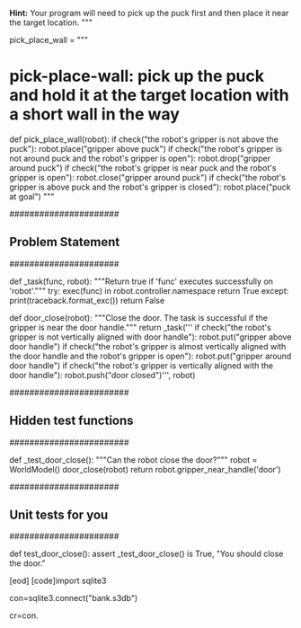 

**Hint:** Your program will need to pick up the puck first and then place it near the target location.
"""

pick_place_wall = """
# pick-place-wall: pick up the puck and hold it at the target location with a short wall in the way
def pick_place_wall(robot):
    if check("the robot's gripper is not above the puck"):
        robot.place("gripper above puck")
    if check("the robot's gripper is not around puck and the robot's gripper is open"):
        robot.drop("gripper around puck")
    if check("the robot's gripper is near puck and the robot's gripper is open"):
        robot.close("gripper around puck")
    if check("the robot's gripper is above puck and the robot's gripper is closed"):
        robot.place("puck at goal")
"""

######################
## Problem Statement ##
######################

def _task(func, robot):
  """Return true if 'func' executes successfully on 'robot'."""
  try:
    exec(func) in robot.controller.namespace
    return True
  except:
    print(traceback.format_exc())
    return False

def door_close(robot):
  """Close the door. The task is successful if the gripper is near the door handle."""
  return _task('''
    if check("the robot's gripper is not vertically aligned with door handle"):
        robot.put("gripper above door handle")
    if check("the robot's gripper is almost vertically aligned with the door handle and the robot's gripper is open"):
        robot.put("gripper around door handle")
    if check("the robot's gripper is vertically aligned with the door handle"):
        robot.push("door closed")''', robot)


########################
## Hidden test functions ##
########################

def _test_door_close():
  """Can the robot close the door?"""
  robot = WorldModel()
  door_close(robot)
  return robot.gripper_near_handle('door')


######################
## Unit tests for you ##
######################

def test_door_close():
  assert _test_door_close() is True, "You should close the door."

[eod] [code]import sqlite3

con=sqlite3.connect("bank.s3db")

cr=con.